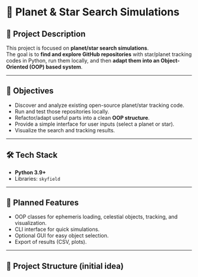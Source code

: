 # 🌌 Planet & Star Search Simulations

## 📖 Project Description
This project is focused on **planet/star search simulations**.  
The goal is to **find and explore GitHub repositories** with star/planet tracking codes in Python, run them locally, and then **adapt them into an Object-Oriented (OOP) based system**.

---

## 🎯 Objectives
- Discover and analyze existing open-source planet/star tracking code.  
- Run and test those repositories locally.  
- Refactor/adapt useful parts into a clean **OOP structure**.  
- Provide a simple interface for user inputs (select a planet or star).  
- Visualize the search and tracking results.  

---

## 🛠️ Tech Stack
- **Python 3.9+**  
- Libraries: `skyfield`

---

## 🚀 Planned Features
- OOP classes for ephemeris loading, celestial objects, tracking, and visualization.  
- CLI interface for quick simulations.  
- Optional GUI for easy object selection.  
- Export of results (CSV, plots).  

---

## 📂 Project Structure (initial idea)
